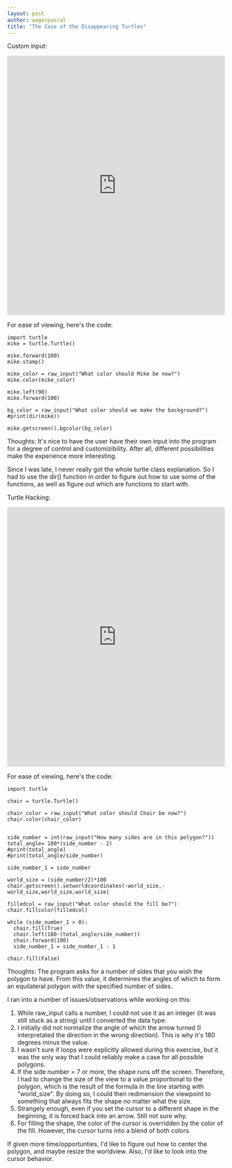 ```yaml
---
layout: post
author: wagerpascal
title: "The Case of the Disappearing Turtles"
---
```


Custom input:
<iframe src="https://trinket.io/embed/python/c9a0e93b91" width="100%" height="600" frameborder="0" marginwidth="0" marginheight="0" allowfullscreen></iframe>

For ease of viewing, here's the code:
```
import turtle
mike = turtle.Turtle()

mike.forward(100)
mike.stamp()

mike_color = raw_input("What color should Mike be now?")
mike.color(mike_color)

mike.left(90)
mike.forward(100)

bg_color = raw_input("What color should we make the background?")
#print(dir(mike))

mike.getscreen().bgcolor(bg_color)

```

Thoughts:
It's nice to have the user have their own input into the program for a degree of control and customizibility. 
After all, different possibilities make the experience more interesting.

Since I was late, I never really got the whole turtle class explanation. So I had to use the dir() function in order to figure out how to use some of the functions, as well as figure out which are functions to start with.


Turtle Hacking:
<iframe src="https://trinket.io/embed/python/eb7273e016" width="100%" height="600" frameborder="0" marginwidth="0" marginheight="0" allowfullscreen></iframe>

For ease of viewing, here's the code:
```
import turtle

chair = turtle.Turtle()

chair_color = raw_input("What color should Chair be now?")
chair.color(chair_color)


side_number = int(raw_input("How many sides are in this polygon?"))
total_angle= 180*(side_number - 2)
#print(total_angle)
#print(total_angle/side_number)

side_number_1 = side_number

world_size = (side_number/2)*100
chair.getscreen().setworldcoordinates(-world_size,-world_size,world_size,world_size)

filledcol = raw_input("What color should the fill be?")
chair.fillcolor(filledcol)

while (side_number_1 > 0):
  chair.fill(True)
  chair.left(180-(total_angle/side_number))
  chair.forward(100)
  side_number_1 = side_number_1 - 1

chair.fill(False)
```
Thoughts:
The program asks for a number of sides that you wish the polygon to have. From this value, it determines the angles of which to form an equilateral polygon with the specified number of sides.

I ran into a number of issues/observations while working on this:
1. While raw_input calls a number, I could not use it as an integer (it was still stuck as a string) until I converted the data type.
2. I initially did not normalize the angle of which the arrow turned (I interpretated the direction in the wrong direction). This is why it's 180 degrees minus the value.
3. I wasn't sure if loops were explicitly allowed during this exercise, but it was the only way that I could reliably make a case for all possible polygons.
4. If the side number = 7 or more, the shape runs off the screen. Therefore, I had to change the size of the view to a value proportional to the polygon, which is the result of the formula in the line starting with "world_size".
By doing so, I could then redimension the viewpoint to something that always fits the shape no matter what the size.
5. Strangely enough, even if you set the cursor to a different shape in the beginning, it is forced back into an arrow. Still not sure why.
6. For filling the shape, the color of the cursor is overridden by the color of the fill. However, the cursor turns into a blend of both colors.

If given more time/opportunties, I'd like to figure out how to center the polygon, and maybe resize the worldview. Also, I'd like to look into the cursor behavior.


